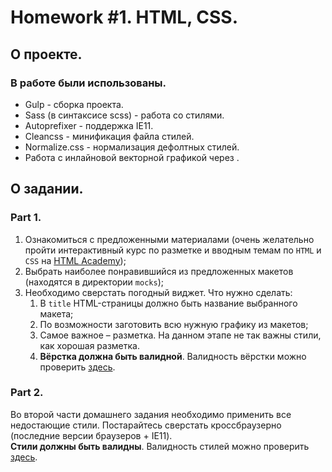 # Homework #1. HTML, CSS.

## О проекте.

### В работе были использованы.

- Gulp - сборка проекта.
- Sass (в синтаксисе scss) - работа со стилями.
- Autoprefixer - поддержка IE11.
- Cleancss - минификация файла стилей.
- Normalize.css - нормализация дефолтных стилей.
- Работа с инлайновой векторной графикой через <symbol>.

## О задании.

### Part 1.

1. Ознакомиться с предложенными материалами (очень желательно пройти интерактивный курс по разметке и вводным темам по `HTML` и `CSS` на [HTML Academy](https://htmlacademy.ru/));
2. Выбрать наиболее понравившийся из предложенных макетов (находятся в директории `mocks`);
3. Необходимо сверстать погодный виджет. Что нужно сделать:
   1. В `title` HTML-страницы должно быть название выбранного макета;
   2. По возможности заготовить всю нужную графику из макетов;
   3. Самое важное – разметка. На данном этапе не так важны стили, как хорошая разметка.
   4. **Вёрстка должна быть валидной**. Валидность вёрстки можно проверить [здесь](https://validator.w3.org/).

### Part 2.

Во второй части домашнего задания необходимо применить все недостающие стили. Постарайтесь сверстать кроссбраузерно (последние версии браузеров + IE11).\
**Стили должны быть валидны**. Валидность стилей можно проверить [здесь](http://jigsaw.w3.org/css-validator/).
